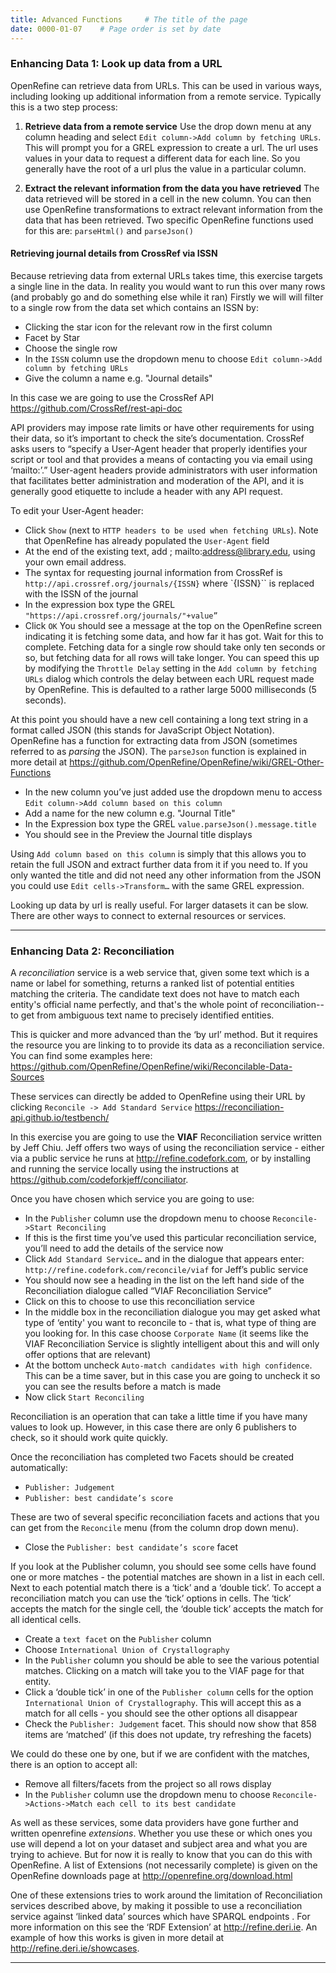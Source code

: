 ```yaml
---
title: Advanced Functions     # The title of the page
date: 0000-01-07    # Page order is set by date
---
```


### Enhancing Data 1: Look up data from a URL
OpenRefine can retrieve data from URLs. This can be used in various ways, including looking up additional information from a remote service. Typically this is a two step process:

1. __Retrieve data from a remote service__
Use the drop down menu at any column heading and select `Edit column->Add column by fetching URLs`. This will prompt you for a GREL expression to create a url. The url uses values in your data to request a different data for each line. So you generally have the root of a url plus the value in a particular column.

2. __Extract the relevant information from the data you have retrieved__
The data retrieved will be stored in a cell in the new column.  You can then use OpenRefine transformations to extract relevant information from the data that has been retrieved.
Two specific OpenRefine functions used for this are: `parseHtml()` and `parseJson()`

#### Retrieving journal details from CrossRef via ISSN
Because retrieving data from external URLs takes time, this exercise targets a single line in the data. In reality you would want to run this over many rows (and probably go and do something else while it ran)
Firstly we will will filter to a single row from the data set which contains an ISSN by:
* Clicking the star icon for the relevant row in the first column
* Facet by Star
* Choose the single row
* In the `ISSN` column use the dropdown menu to choose `Edit column->Add column by fetching URLs`
* Give the column a name e.g. "Journal details"

In this case we are going to use the CrossRef API <https://github.com/CrossRef/rest-api-doc>

API providers may impose rate limits or have other requirements for using their data, so it’s important to check the site’s documentation. CrossRef asks users to “specify a User-Agent header that properly identifies your script or tool and that provides a means of contacting you via email using ‘mailto:’.” User-agent headers provide administrators with user information that facilitates better administration and moderation of the API, and it is generally good etiquette to include a header with any API request.

To edit your User-Agent header:
* Click `Show` (next to `HTTP headers to be used when fetching URLs`). Note that OpenRefine has already populated the `User-Agent` field
* At the end of the existing text, add ; mailto:address@library.edu, using your own email address.
* The syntax for requesting journal information from CrossRef is `http://api.crossref.org/journals/{ISSN}` where `{ISSN}`` is replaced with the ISSN of the journal
* In the expression box type the GREL `"https://api.crossref.org/journals/"+value”`
* Click `OK`
You should see a message at the top on the OpenRefine screen indicating it is fetching some data, and how far it has got. Wait for this to complete. Fetching data for a single row should take only ten seconds or so, but fetching data for all rows will take longer. You can speed this up by modifying the `Throttle Delay` setting in the `Add column by fetching URLs` dialog which controls the delay between each URL request made by OpenRefine. This is defaulted to a rather large 5000 milliseconds (5 seconds).

At this point you should have a new cell containing a long text string in a format called JSON (this stands for JavaScript Object Notation).
OpenRefine has a function for extracting data from JSON (sometimes referred to as _parsing_ the JSON). The `parseJson` function is explained in more detail at <https://github.com/OpenRefine/OpenRefine/wiki/GREL-Other-Functions>
* In the new column you’ve just added use the dropdown menu to access `Edit column->Add column based on this column`
* Add a name for the new column e.g. "Journal Title"
* In the Expression box type the GREL `value.parseJson().message.title`
* You should see in the Preview the Journal title displays

Using `Add column based on this column` is simply that this allows you to retain the full JSON and extract further data from it if you need to. If you only wanted the title and did not need any other information from the JSON you could use `Edit cells->Transform…` with the same GREL expression.

Looking up data by url is really useful. For larger datasets it can be slow. There are other ways to connect to external resources or services.

-----------------------

### Enhancing Data 2: Reconciliation

A _reconciliation_ service is a web service that, given some text which is a name or label for something, returns a ranked list of potential entities matching the criteria. The candidate text does not have to match each entity's official name perfectly, and that's the whole point of reconciliation--to get from ambiguous text name to precisely identified entities.

This is quicker and more advanced than the ‘by url’ method. But it requires the resource you are linking to to provide its data as a reconciliation service. You can find some examples here: <https://github.com/OpenRefine/OpenRefine/wiki/Reconcilable-Data-Sources>

These services can directly be added to OpenRefine using their URL by clicking `Reconcile -> Add Standard Service`
<https://reconciliation-api.github.io/testbench/>

In this exercise you are going to use the __VIAF__ Reconciliation service written by Jeff Chiu. Jeff offers two ways of using the reconciliation service - either via a public service he runs at <http://refine.codefork.com>, or by installing and running the service locally using the instructions at <https://github.com/codeforkjeff/conciliator>.

Once you have chosen which service you are going to use:

* In the `Publisher` column use the dropdown menu to choose `Reconcile->Start Reconciling`
* If this is the first time you’ve used this particular reconciliation service, you’ll need to add the details of the service now
* Click `Add Standard Service…` and in the dialogue that appears enter:
`http://refine.codefork.com/reconcile/viaf` for Jeff’s public service
* You should now see a heading in the list on the left hand side of the Reconciliation dialogue called “VIAF Reconciliation Service”
* Click on this to choose to use this reconciliation service
* In the middle box in the reconciliation dialogue you may get asked what type of ‘entity' you want to reconcile to - that is, what type of thing are you looking for. In this case choose `Corporate Name` (it seems like the VIAF Reconciliation Service is slightly intelligent about this and will only offer options that are relevant)
* At the bottom uncheck  `Auto-match candidates with high confidence`. This can be a time saver, but in this case you are going to uncheck it so you can see the results before a match is made
* Now click `Start Reconciling`

Reconciliation is an operation that can take a little time if you have many values to look up. However, in this case there are only 6 publishers to check, so it should work quite quickly.

Once the reconciliation has completed two Facets should be created automatically:
* `Publisher: Judgement`
* `Publisher: best candidate’s score`

These are two of several specific reconciliation facets and actions that you can get from the `Reconcile` menu (from the column drop down menu).
* Close the `Publisher: best candidate’s score` facet

If you look at the Publisher column, you should see some cells have found one or more matches - the potential matches are shown in a list in each cell. Next to each potential match there is a ‘tick’ and a ‘double tick’. To accept a reconciliation match you can use the ‘tick’ options in cells. The ‘tick’ accepts the match for the single cell, the ‘double tick’ accepts the match for all identical cells.

* Create a `text facet` on the `Publisher` column
* Choose `International Union of Crystallography`
* In the `Publisher` column you should be able to see the various potential matches. Clicking on a match will take you to the VIAF page for that entity.
* Click a ‘double tick’ in one of the `Publisher column` cells for the option `International Union of Crystallography`. This will accept this as a match for all cells - you should see the other options all disappear
* Check the `Publisher: Judgement` facet. This should now show that 858 items are ‘matched’ (if this does not update, try refreshing the facets)

We could do these one by one, but if we are confident with the matches, there is an option to accept all:
* Remove all filters/facets from the project so all rows display
* In the `Publisher` column use the dropdown menu to choose `Reconcile->Actions->Match each cell to its best candidate`

As well as these services, some data providers have gone further and written openrefine _extensions_. Whether you use these or which ones you use will depend a lot on your dataset and subject area and what you are trying to achieve. But for now it is really to know that you can do this with OpenRefine.
A list of Extensions (not necessarily complete) is given on the OpenRefine downloads page at <http://openrefine.org/download.html>

One of these extensions tries to work around the limitation of Reconciliation services described above, by making it possible to use a reconciliation service against ‘linked data’ sources which have SPARQL endpoints . For more information on this see the ‘RDF Extension’ at <http://refine.deri.ie>. An example of how this works is given in more detail at <http://refine.deri.ie/showcases>.

-----------------------------
